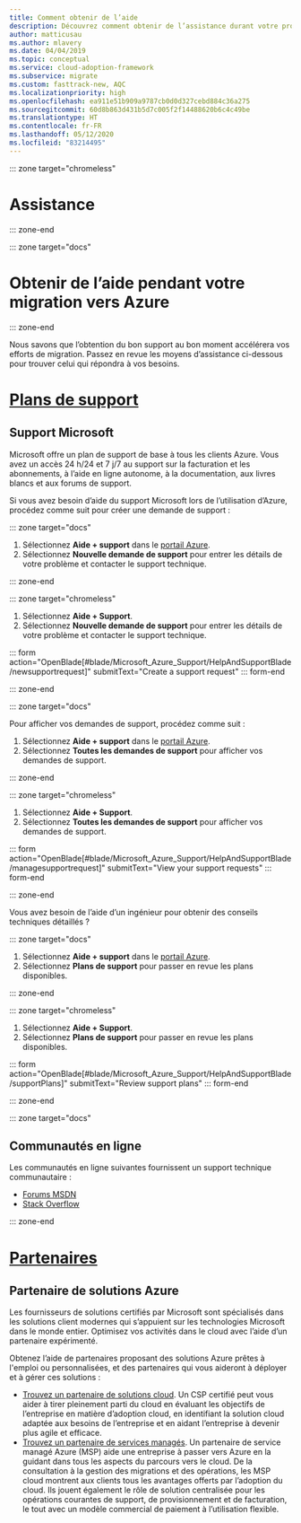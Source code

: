 ```yaml
---
title: Comment obtenir de l’aide
description: Découvrez comment obtenir de l’assistance durant votre processus de migration Azure. Une assistance appropriée peut vous aider à accélérer vos efforts de migration.
author: matticusau
ms.author: mlavery
ms.date: 04/04/2019
ms.topic: conceptual
ms.service: cloud-adoption-framework
ms.subservice: migrate
ms.custom: fasttrack-new, AQC
ms.localizationpriority: high
ms.openlocfilehash: ea911e51b909a9787cb0d0d327cebd884c36a275
ms.sourcegitcommit: 60d8b863d431b5d7c005f2f14488620b6c4c49be
ms.translationtype: HT
ms.contentlocale: fr-FR
ms.lasthandoff: 05/12/2020
ms.locfileid: "83214495"
---
```

<!-- cSpell:ignore MSPs -->

::: zone target="chromeless"

# <a name="assistance"></a>Assistance

::: zone-end

::: zone target="docs"

# <a name="obtain-assistance-during-your-journey-to-azure"></a>Obtenir de l’aide pendant votre migration vers Azure

::: zone-end

Nous savons que l’obtention du bon support au bon moment accélérera vos efforts de migration. Passez en revue les moyens d’assistance ci-dessous pour trouver celui qui répondra à vos besoins.

# <a name="support-plans"></a>[Plans de support](#tab/SupportPlans)

## <a name="microsoft-support"></a>Support Microsoft

Microsoft offre un plan de support de base à tous les clients Azure. Vous avez un accès 24 h/24 et 7 j/7 au support sur la facturation et les abonnements, à l’aide en ligne autonome, à la documentation, aux livres blancs et aux forums de support.

Si vous avez besoin d’aide du support Microsoft lors de l’utilisation d’Azure, procédez comme suit pour créer une demande de support :

::: zone target="docs"

1. Sélectionnez **Aide + support** dans le [portail Azure](https://portal.azure.com).
1. Sélectionnez **Nouvelle demande de support** pour entrer les détails de votre problème et contacter le support technique.

::: zone-end

::: zone target="chromeless"

1. Sélectionnez **Aide + Support**.
1. Sélectionnez **Nouvelle demande de support** pour entrer les détails de votre problème et contacter le support technique.

::: form action="OpenBlade[#blade/Microsoft_Azure_Support/HelpAndSupportBlade/newsupportrequest]" submitText="Create a support request" ::: form-end

::: zone-end

::: zone target="docs"

Pour afficher vos demandes de support, procédez comme suit :

1. Sélectionnez **Aide + support** dans le [portail Azure](https://portal.azure.com).
1. Sélectionnez **Toutes les demandes de support** pour afficher vos demandes de support.

::: zone-end

::: zone target="chromeless"

1. Sélectionnez **Aide + Support**.
1. Sélectionnez **Toutes les demandes de support** pour afficher vos demandes de support.

::: form action="OpenBlade[#blade/Microsoft_Azure_Support/HelpAndSupportBlade/managesupportrequest]" submitText="View your support requests" ::: form-end

::: zone-end

Vous avez besoin de l’aide d’un ingénieur pour obtenir des conseils techniques détaillés ?

::: zone target="docs"

1. Sélectionnez **Aide + support** dans le [portail Azure](https://portal.azure.com).
1. Sélectionnez **Plans de support** pour passer en revue les plans disponibles.

::: zone-end

::: zone target="chromeless"

1. Sélectionnez **Aide + Support**.
1. Sélectionnez **Plans de support** pour passer en revue les plans disponibles.

::: form action="OpenBlade[#blade/Microsoft_Azure_Support/HelpAndSupportBlade/supportPlans]" submitText="Review support plans" ::: form-end

::: zone-end

::: zone target="docs"

## <a name="online-communities"></a>Communautés en ligne

Les communautés en ligne suivantes fournissent un support technique communautaire :

- [Forums MSDN](https://social.msdn.microsoft.com/Forums/home?forum=windowsazureplatform%2Cazuremarketplace%2Cwindowsazureplatformctp)
- [Stack Overflow](https://stackoverflow.com/questions/tagged/azure)

::: zone-end

# <a name="partners"></a>[Partenaires](#tab/Partners)

## <a name="azure-solutions-partner"></a>Partenaire de solutions Azure

Les fournisseurs de solutions certifiés par Microsoft sont spécialisés dans les solutions client modernes qui s’appuient sur les technologies Microsoft dans le monde entier. Optimisez vos activités dans le cloud avec l’aide d’un partenaire expérimenté.

Obtenez l’aide de partenaires proposant des solutions Azure prêtes à l'emploi ou personnalisées, et des partenaires qui vous aideront à déployer et à gérer ces solutions :

- [Trouvez un partenaire de solutions cloud](https://www.microsoft.com/solution-providers/home). Un CSP certifié peut vous aider à tirer pleinement parti du cloud en évaluant les objectifs de l’entreprise en matière d’adoption cloud, en identifiant la solution cloud adaptée aux besoins de l’entreprise et en aidant l’entreprise à devenir plus agile et efficace.
- [Trouvez un partenaire de services managés](https://www.microsoft.com/solution-providers/search?cacheId=16a3b49b-fef2-449d-bdf0-628008114cca). Un partenaire de service managé Azure (MSP) aide une entreprise à passer vers Azure en la guidant dans tous les aspects du parcours vers le cloud. De la consultation à la gestion des migrations et des opérations, les MSP cloud montrent aux clients tous les avantages offerts par l’adoption du cloud. Ils jouent également le rôle de solution centralisée pour les opérations courantes de support, de provisionnement et de facturation, le tout avec un modèle commercial de paiement à l’utilisation flexible.
